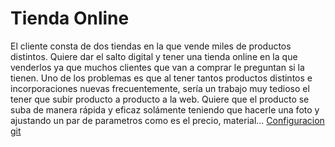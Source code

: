 # Tienda Online
El cliente consta de dos tiendas en la que vende miles de productos distintos. Quiere dar el salto digital y tener una tienda online en la que venderlos ya que muchos clientes que van a comprar le preguntan si la tienen. Uno de los problemas es que al tener tantos productos distintos e incorporaciones nuevas frecuentemente, sería un trabajo muy tedioso el tener que subir producto a producto a la web. Quiere que el producto se suba de manera rápida y eficaz solámente teniendo que hacerle una foto y ajustando un par de parametros como es el precio, material...
<a href="gitconfiguration.png">Configuracion git</a>
